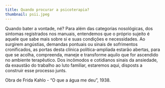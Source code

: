 ```yaml
---
title: Quando procurar a psicoterapia?
thumbnail: psii.jpeg
---
```

<!--StartFragment-->

Quando bater a vontade, né? Para além das categorias nosológicas, dos sintomas registrados nos manuais, entendemos que o próprio sujeito é aquele que sabe mais sobre si e suas condições e necessidades. Ao surgirem angústias, demandas pontuais ou sinais de sofrimentos cronificados, as portas desta clínica política-ampliada estarão abertas, para que se acolha, compreenda, maneje e transforme aquilo que for ascendido no ambiente terapêutico. Dos incômodos e cotidianos sinais da ansiedade, da exaustão do trabalho ao luto familiar, estaremos aqui, disposts a construir esse processo junts.

<!--StartFragment-->

Obra de Frida Kahlo - “O que a água me deu”, 1938.



<!--EndFragment-->

<!--EndFragment-->